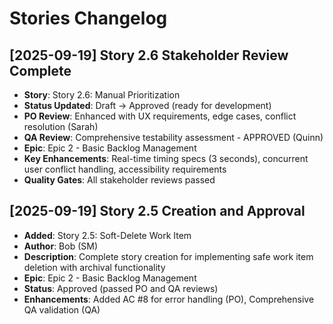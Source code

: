 # Stories Changelog

## [2025-09-19] Story 2.6 Stakeholder Review Complete
- **Story**: Story 2.6: Manual Prioritization
- **Status Updated**: Draft → Approved (ready for development)
- **PO Review**: Enhanced with UX requirements, edge cases, conflict resolution (Sarah)
- **QA Review**: Comprehensive testability assessment - APPROVED (Quinn)
- **Epic**: Epic 2 - Basic Backlog Management  
- **Key Enhancements**: Real-time timing specs (3 seconds), concurrent user conflict handling, accessibility requirements
- **Quality Gates**: All stakeholder reviews passed

## [2025-09-19] Story 2.5 Creation and Approval
- **Added**: Story 2.5: Soft-Delete Work Item
- **Author**: Bob (SM)
- **Description**: Complete story creation for implementing safe work item deletion with archival functionality
- **Epic**: Epic 2 - Basic Backlog Management
- **Status**: Approved (passed PO and QA reviews)
- **Enhancements**: Added AC #8 for error handling (PO), Comprehensive QA validation (QA)
